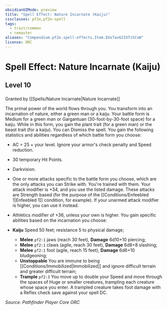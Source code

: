 ```yaml
---
obsidianUIMode: preview
title: "Spell Effect: Nature Incarnate (Kaiju)"
cssclasses: pf2e,pf2e-spell
tags:
  - trait/common
  - remaster
aliases: "Compendium.pf2e.spell-effects.Item.EUxTav62IXTz5CxW"
license: ORC
---
```

# Spell Effect: Nature Incarnate (Kaiju)
## Level 10
### 






Granted by [[Spells/Nature Incarnate|Nature Incarnate]]

The primal power of the world flows through you. You transform into an incarnation of nature, either a green man or a kaiju. Your battle form is Medium for a green man or Gargantuan (30-foot-by-30-foot space) for a kaiju. While in this form, you gain the plant trait (for a green man) or the beast trait (for a kaiju). You can Dismiss the spell. You gain the following statistics and abilities regardless of which battle form you choose:

*   AC = 25 + your level. Ignore your armor's check penalty and Speed reduction.
*   30 temporary Hit Points.
*   Darkvision.
*   One or more attacks specific to the battle form you choose, which are the only attacks you can Strike with. You're trained with them. Your attack modifier is +34, and you use the listed damage. These attacks are Strength based (for the purpose of the [[Conditions/Enfeebled 1|Enfeebled 1]] condition, for example). If your unarmed attack modifier is higher, you can use it instead.
*   Athletics modifier of +36, unless your own is higher. You gain specific abilities based on the incarnation you choose:

*   **Kaiju** Speed 50 feet; resistance 5 to physical damage;
    *   **Melee** `pf2:1` jaws (reach 30 feet), **Damage** 6d10+10 piercing;
    *   **Melee** `pf2:1` claws (agile, reach 30 feet), **Damage** 6d8+8 slashing;
    *   **Melee** `pf2:1` foot (agile, reach 15 feet), **Damage** 6d6+10 bludgeoning;
    *   **Unstoppable** You are immune to being [[Conditions/Immobilized|Immobilized]] and ignore difficult terrain and greater difficult terrain;
    *   **Trample** `pf2:3` You move up to double your Speed and move through the spaces of Huge or smaller creatures, trampling each creature whose space you enter. A trampled creature takes foot damage with a Reflex check save against your spell DC.

*Source: Pathfinder Player Core*
*ORC*